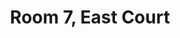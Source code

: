 ---
basin: 'No'
cudn: true
floor: Ground
grade: 2
images:
- /room_database/images/ec/EC7_1.jpg
- /room_database/images/ec/EC7_2.jpg
- /room_database/images/ec/EC7_3.jpg
living_room: 'No'
location: East Court
name: '7'
network: Wired and Wireless
title: Room 7, East Court
---